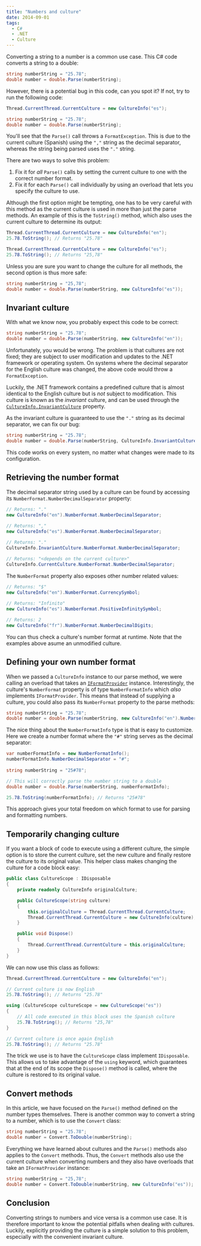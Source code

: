 ```yaml
---
title: "Numbers and culture"
date: 2014-09-01
tags: 
  - C#
  - .NET
  - Culture
---
```


Converting a string to a number is a common use case. This C# code converts a string to a double:

```csharp
string numberString = "25.78";
double number = double.Parse(numberString);
```

However, there is a potential bug in this code, can you spot it? If not, try to run the following code:

```csharp
Thread.CurrentThread.CurrentCulture = new CultureInfo("es");

string numberString = "25.78";
double number = double.Parse(numberString);
```

You'll see that the `Parse()` call throws a `FormatException`. This is due to the current culture (Spanish) using the `","` string as the decimal separator, whereas the string being parsed uses the `"."` string.

There are two ways to solve this problem:

1. Fix it for *all* `Parse()` calls by setting the current culture to one with the correct number format.
2. Fix it for each `Parse()` call individually by using an overload that lets you specify the culture to use.

Although the first option might be tempting, one has to be very careful with this method as the current culture is used in more than just the parse methods. An example of this is the `ToString()` method, which also uses the current culture to determine its output:

```csharp
Thread.CurrentThread.CurrentCulture = new CultureInfo("en");
25.78.ToString(); // Returns "25.78"

Thread.CurrentThread.CurrentCulture = new CultureInfo("es");
25.78.ToString(); // Returns "25,78"
```

Unless you are sure you want to change the culture for all methods, the second option is thus more safe:

```csharp
string numberString = "25,78";
double number = double.Parse(numberString, new CultureInfo("es"));
```

## Invariant culture
With what we know now, you probably expect this code to be correct:

```csharp
string numberString = "25.78";
double number = double.Parse(numberString, new CultureInfo("en"));
```

Unfortunately, you would be wrong. The problem is that cultures are not fixed; they are subject to user modification and updates to the .NET framework or operating system. On systems where the decimal separator for the English culture was changed, the above code would throw a `FormatException`.

Luckily, the .NET framework contains a predefined culture that is almost identical to the English culture but is *not* subject to modification. This culture is known as the *invariant* culture, and can be used through the [`CultureInfo.InvariantCulture`](http://msdn.microsoft.com/en-us/library/system.globalization.cultureinfo.invariantculture\(v=vs.110\).aspx) property. 

As the invariant culture is guaranteed to use the `"."` string as its decimal separator, we can fix our bug:

```csharp
string numberString = "25.78";
double number = double.Parse(numberString, CultureInfo.InvariantCulture);
```

This code works on every system, no matter what changes were made to its configuration.

## Retrieving the number format
The decimal separator string used by a culture can be found by accessing its `NumberFormat.NumberDecimalSeparator` property:

```csharp
// Returns: "."
new CultureInfo("en").NumberFormat.NumberDecimalSeparator;
    
// Returns: ","
new CultureInfo("es").NumberFormat.NumberDecimalSeparator;

// Returns: "."
CultureInfo.InvariantCulture.NumberFormat.NumberDecimalSeparator;

// Returns: "<depends on the current culture>"
CultureInfo.CurrentCulture.NumberFormat.NumberDecimalSeparator;
```

The `NumberFormat` property also exposes other number related values:

```csharp
// Returns: "$"
new CultureInfo("en").NumberFormat.CurrencySymbol;
    
// Returns: "Infinito"
new CultureInfo("es").NumberFormat.PositiveInfinitySymbol;

// Returns: 2
new CultureInfo("fr").NumberFormat.NumberDecimalDigits;
```

You can thus check a culture's number format at runtime. Note that the examples above asume an unmodified culture.

## Defining your own number format
When we passed a `CultureInfo` instance to our parse method, we were calling an overload that takes an [`IFormatProvider`](http://msdn.microsoft.com/en-us/library/system.iformatprovider\(v=vs.110\).aspx) instance. Interestingly, the culture's `NumberFormat` property is of type `NumberFormatInfo` which *also* implements `IFormatProvider`. This means that instead of supplying a culture, you could also pass its `NumberFormat` property to the parse methods:

```csharp
string numberString = "25.78";
double number = double.Parse(numberString, new CultureInfo("en").NumberFormat);
```

The nice thing about the `NumberFormatInfo` type is that is easy to customize. Here we create a number format where the `"#"` string serves as the decimal separator:

```csharp
var numberFormatInfo = new NumberFormatInfo();
numberFormatInfo.NumberDecimalSeparator = "#";
    
string numberString = "25#78";

// This will correctly parse the number string to a double
double number = double.Parse(numberString, numberFormatInfo);

25.78.ToString(numberFormatInfo); // Returns "25#78"
```

This approach gives your total freedom on which format to use for parsing and formatting numbers.

## Temporarily changing culture
If you want a block of code to execute using a different culture, the simple option is to store the current culture, set the new culture and finally restore the culture to its original value. This helper class makes changing the culture for a code block easy:

```csharp
public class CultureScope : IDisposable
{
    private readonly CultureInfo originalCulture;

    public CultureScope(string culture)
    {
        this.originalCulture = Thread.CurrentThread.CurrentCulture;
        Thread.CurrentThread.CurrentCulture = new CultureInfo(culture);
    }

    public void Dispose()
    {
        Thread.CurrentThread.CurrentCulture = this.originalCulture;
    }
}
```

We can now use this class as follows:

```csharp
Thread.CurrentThread.CurrentCulture = new CultureInfo("en");

// Current culture is now English
25.78.ToString(); // Returns "25.78"

using (CultureScope cultureScope = new CultureScope("es"))
{
    // All code executed in this block uses the Spanish culture
    25.78.ToString(); // Returns "25,78"
}

// Current culture is once again English
25.78.ToString(); // Returns "25.78"
```

The trick we use is to have the `CultureScope` class implement `IDisposable`.  This allows us to take advantage of the `using` keyword, which guarantees that at the end of its scope the `Dispose()` method is called, where the culture is restored to its original value.

## Convert methods
In this article, we have focused on the `Parse()` method defined on the number types themselves. There is another common way to convert a string to a number, which is to use the `Convert` class:

```csharp
string numberString = "25.78";
double number = Convert.ToDouble(numberString);
```

Everything we have learned about cultures and the `Parse()` methods also applies to the `Convert` methods. Thus, the `Convert` methods also use the current culture when converting numbers and they also have overloads that take an `IFormatProvider` instance:

```csharp
string numberString = "25,78";
double number = Convert.ToDouble(numberString, new CultureInfo("es"));
```

## Conclusion
Converting strings to numbers and vice versa is a common use case. It is therefore important to know the potential pitfalls when dealing with cultures. Luckily, explicitly providing the culture is a simple solution to this problem, especially with the convenient invariant culture.